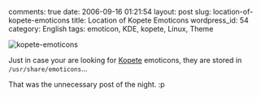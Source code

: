 comments: true
date: 2006-09-16 01:21:54
layout: post
slug: location-of-kopete-emoticons
title: Location of Kopete Emoticons
wordpress_id: 54
category: English
tags: emoticon, KDE, kopete, Linux, Theme

![kopete-emoticons](/static/uploads/2006/09/kopete-emoticons.png)

Just in case your are looking for [Kopete](http://kopete.kde.org) emoticons, they are stored in `/usr/share/emoticons`...

That was the unnecessary post of the night. :p
